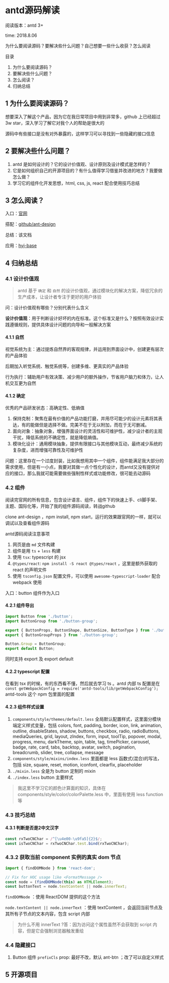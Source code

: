 # antd源码解读

阅读版本：antd 3+

time: 2018.8.06

为什么要阅读源码？要解决些什么问题？自己想要一些什么收获？怎么阅读

目录

1. 为什么要阅读源码？
2. 要解决些什么问题？
3. 怎么阅读？
4. 归纳总结

## 1 为什么要阅读源码？

想要深入了解这个产品，因为它在我日常项目中用到非常多，github 上已经超过 3w star，深入学习了解它对我个人的帮助是很大的

源码中有些接口是没有对外暴露的，这样学习可以寻找到一些隐藏的接口信息

## 2 要解决些什么问题？

1. antd 是如何设计的？它的设计价值观、设计原则及设计模式是怎样的？
2. 它是如何组织自己的开源项目的？有什么值得学习借鉴并改进的地方？我要做怎么做？
3. 学习它的组件化开发思想，html, css, js, react 配合使用技巧总结

## 3 怎么阅读？

入口：[官网](https://ant.design)

搭配：[github/ant-design](https://github.com/ant-design/ant-design/)

总结：该文档

应用：[hyj-base](https://github.com/hyj-young/hyj-base)

## 4 归纳总结

### 4.1 设计价值观

> antd 基于 `确定` 和 `自然` 的设计价值观，通过模块化的解决方案，降低冗余的生产成本，让设计者专注于更好的用户体验

问：设计价值观有哪些？分别代表什么含义

**设计价值观**：用于判断设计好坏的内在标准。这个标准又是什么？按照有效设计实践遵循规则，提供具体设计问题的向导和一般解决方案

#### 4.1.1 自然

视觉系统为主：通过提炼自然界的客观规律，并运用到界面设计中，创建更有层次的产品体验

后期加入听觉系统、触觉系统等，创建多维、更真实的产品体验

行为执行：辅助用户有效决策、减少用户的额外操作，节省用户脑力和体力，让人机交互更为自然

#### 4.1.2 确定

优秀的产品研发状态：高确定性、低熵值

1. 保持克制：聚焦在最有价值的产品功能打磨，并用尽可能少的设计元素将其表达，有的能做但是选择不做。完美不在于无以附加，而在于无可删减。
2. 面向对象：抽象对象，增强界面设计的灵活性和可维护性，减少设计者的主观干扰，降低系统的不确定性，就是降低熵值。
3. 模块化设计：通用模块抽象，提供有限接口与其他模块互动，最终减少系统的复杂度，进而增强可靠性及可维护性

问题：这里存在一个过度封装，比如我想用其中一个组件，组件能满足我大部分的需求使用，但是有一小点，我要对其做一点个性化的设计，而antd又没有提供对应的接口，那么我就可能需要做些强制性样式或功能修改，很可能去动源码

### 4.2 组件

阅读完官网的所有信息，包含设计语言、组件，组件下的快速上手、cli脚手架、主题、国际化等，开始了我的组件源码阅读，转战github

clone ant-design ，npm install, npm start，运行的效果跟官网的一样，就可以调试以及查看组件源码

antd源码阅读注意事项

1. 网页是由 `md` 文件构建
2. 组件是用 `ts` + `less` 构建
3. 使用 `tsx`: typescript 的 jsx
4. `@types/react`: `npm install -S react @types/react` ，这里是额外获取的 react 的声明文件
5. 使用 `tsconfig.json` 配置文件，可以使用 `awesome-typescript-loader` 配合 webpack 使用

入口：button 组件作为入口

#### 4.2.1 组件导出

```javascript
import Button from './button';
import ButtonGroup from './button-group';

export { ButtonProps, ButtonShape, ButtonSize, ButtonType } from './button';
export { ButtonGroupProps } from './button-group';

Button.Group = ButtonGroup;
export default Button;
```

同时支持 export 及 export default

#### 4.2.2 typescript 配置

在看到 tsx 的时候，有的东西看不懂，然后就去学习 ts 。antd 内部 ts 配置是在 `const getWebpackConfig = require('antd-tools/lib/getWebpackConfig');` antd-tools 这个 npm 包里面的配置

#### 4.2.3 组件样式设置

1. `components/style/themes/default.less` 全局默认配置样式，这里面分模块端定义样式变量，包括 colors, font, padding, border, icon, link, animation, outline, disableStates, shadow, buttons, checkbox, radio, radioButtons, mediaQueries, grid, layout, zIndex, form, input, toolTip, popover, modal, progress, menu, darkTheme, spin, table, tag, timePicker, carousel, badge, rate, card, tabs, backtop, avatar, switch, pagination, breadcrumb, slider, tree, collapse, message
2. `components/style/mixins/index.less` 里面都是 less 函数式(混合)的写法，包括 size, square, reset, motion, iconfont, clearfix, placeholder
3. `./mixin.less` 全是为 button 定制的 mixin
4. `./index.less` button 主要样式

> 我这里不学习它的颜色计算面的知识，具体在 components/style/color/colorPalette.less 中，里面有使用 less function 等

### 4.3 技巧总结

#### 4.3.1 判断是否是2中文汉字

```javascript
const rxTwoCNChar = /^[\u4e00-\u9fa5]{2}$/;
const isTwoCNChar = rxTwoCNChar.test.bind(rxTwoCNChar);
```

### 4.3.2 获取当前 component 实例的真实 dom 节点

```javascript
import { findDOMNode } from 'react-dom';

// Fix for HOC usage like <FormatMessage />
const node = (findDOMNode(this) as HTMLElement);
const buttonText = node.textContent || node.innerText;
```

`findDOMNode` ：使用 ReactDOM 提供的这个方法

`node.textContent || node.innerText` ：使用 textContent ，会返回当前节点及其所有子节点的文本内容，包含 script 内部

> 为什么不用 innerText ?答：因为访问这个属性虽然不会获取到 script 内容，但是它会强制浏览器触发重绘

### 4.4 隐藏接口

1. Button 组件 `prefixCls` prop: 最好不改，默认 ant-btn ；改了可以自定义样式

## 5 开源项目
